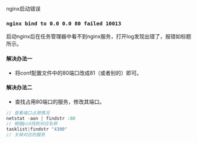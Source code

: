 nginx启动错误
### `nginx bind to 0.0 0.0 80 failed 10013`
启动nginx后在任务管理器中看不到nginx服务，打开log发现出错了，报错如标题所示。

#### 解决办法一
* 将conf配置文件中的80端口改成81（或者别的）即可。
#### 解决办法二
* 查找占用80端口的服务，修改其端口。
```js
// 查看端口占用情况
netstat -aon | findstr :80 
// 根据pid找到对应名称
tasklist|findstr "4300"
// 关掉对应的服务
```
